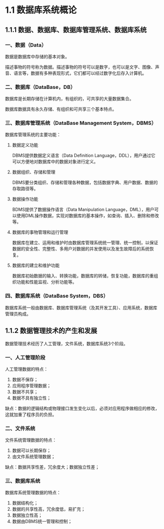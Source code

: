 # 1.1  数据库系统概论

## 1.1.1  数据、数据库、数据库管理系统、数据库系统

### 一、数据（Data）

数据是数据库中存储的基本对象。

描述事物的符号称为数据。描述事物的符号可以是数字，也可以是文字、图像、声音、语言等，数据有多种表现形式，它们都可以经过数字化后存入计算机。

### 二、数据库（DataBase，DB）

数据库是长期存储在计算机内，有组织的，可共享的大量数据集合。

数据库数据具有永久存储、有组织和可共享三个基本特点。

### 三、数据库管理系统（DataBase  Management  System，DBMS）

数据库管理系统的主要功能：

1. 数据定义功能

   DBMS提供数据定义语言（Data Definition Language，DDL），用户通过它可以方便地对数据库中的数据对象进行定义。

2. 数据组织、存储和管理

   DBMS要分类组织、存储和管理各种数据，包括数据字典、用户数据、数据的存取路径等。

3. 数据操作功能

   BDMS提供了数据操作语言（Data Manipulation Language，DML），用户可以使用DML操作数据，实现对数据库的基本操作，如查询、插入、删除和修改等。

4. 数据库的事物管理和运行管理

   数据库在建立、运用和维护时由数据库管理系统统一管理、统一控制，以保证数据的安全性、完整性、多用户对数据的并发使用以及发生故障后的系统恢复。

5. 数据库的建立和维护功能

   数据库初始数据的输入、转换功能，数据库的转储，恢复功能，数据库的重组织功能和性能监视、分析功能等。

### 四、数据库系统（DataBase System，DBS）

数据库系统一般由数据库、数据库管理系统（及其开发工具）、应用系统，数据库管理员构成。



## 1.1.2  数据管理技术的产生和发展

数据管理技术经历了人工管理，文件系统，数据库系统3个阶段。

### 一、人工管理阶段

人工管理数据的特点：

1. 数据不保存；
2. 应用程序管理数据；
3. 数据不共享；
4. 数据不具有独立性；

缺点：数据的逻辑结构或物理接口发生变化以后，必须对应用程序做相应的修改，这就加重了程序员的负担。

### 二、文件系统

文件系统管理数据的特点：

1. 数据可以长期保存；
2. 由文件系统管理数据；

缺点：数据共享性差，冗余度大；数据独立性差；

### 三、数据库系统

数据库系统管理数据的特点：

1. 数据结构化；
2. 数据的共享性高，冗余度低，易扩充；
3. 数据独立性高；
4. 数据由DBMS统一管理和控制；


